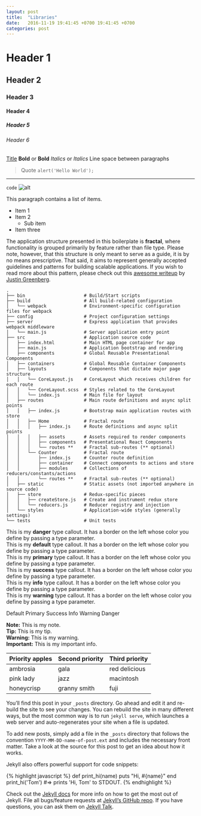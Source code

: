 ```yaml
---
layout: post
title:  "Libraries"
date:   2016-11-19 19:41:45 +0700 19:41:45 +0700
categories: post
---
```



# Header 1
## Header 2
### Header 3
#### Header 4
##### Header 5
###### Header 6

[Title](URL)
**Bold** or __Bold__
*Italics* or _Italics_
Line space between paragraphs
> Quote
`alert('Hello World');`
---
`code`
![alt](http://)
[^1]: This is my first footnote
[^n]: Visit http://milanaryal.com
[^n]: A final footnote

This paragraph contains a list of items.

* Item 1
* Item 2
  - Sub item
* Item three

The application structure presented in this boilerplate is **fractal**, where functionality is grouped primarily by feature rather than file type. Please note, however, that this structure is only meant to serve as a guide, it is by no means prescriptive. That said, it aims to represent generally accepted guidelines and patterns for building scalable applications. If you wish to read more about this pattern, please check out this [awesome writeup](https://github.com/davezuko/react-redux-starter-kit/wiki/Fractal-Project-Structure) by [Justin Greenberg](https://github.com/justingreenberg).


```
.
├── bin                      # Build/Start scripts
├── build                    # All build-related configuration
│   └── webpack              # Environment-specific configuration files for webpack
├── config                   # Project configuration settings
├── server                   # Express application that provides webpack middleware
│   └── main.js              # Server application entry point
├── src                      # Application source code
│   ├── index.html           # Main HTML page container for app
│   ├── main.js              # Application bootstrap and rendering
│   ├── components           # Global Reusable Presentational Components
│   ├── containers           # Global Reusable Container Components
│   ├── layouts              # Components that dictate major page structure
│   │   └── CoreLayout.js    # CoreLayout which receives children for each route
│   │   └── CoreLayout.scss  # Styles related to the CoreLayout
│   │   └── index.js         # Main file for layout
│   ├── routes               # Main route definitions and async split points
│   │   ├── index.js         # Bootstrap main application routes with store
│   │   ├── Home             # Fractal route
│   │   │   ├── index.js     # Route definitions and async split points
│   │   │   ├── assets       # Assets required to render components
│   │   │   ├── components   # Presentational React Components
│   │   │   └── routes **    # Fractal sub-routes (** optional)
│   │   └── Counter          # Fractal route
│   │       ├── index.js     # Counter route definition
│   │       ├── container    # Connect components to actions and store
│   │       ├── modules      # Collections of reducers/constants/actions
│   │       └── routes **    # Fractal sub-routes (** optional)
│   ├── static               # Static assets (not imported anywhere in source code)
│   ├── store                # Redux-specific pieces
│   │   ├── createStore.js   # Create and instrument redux store
│   │   └── reducers.js      # Reducer registry and injection
│   └── styles               # Application-wide styles (generally settings)
└── tests                    # Unit tests
```

<div class="bs-callout bs-callout-danger">
This is my
<strong>danger</strong>
type callout. It has a border on the left whose color you define by passing a type parameter.
</div>

<div class="bs-callout bs-callout-default">
This is my
<strong>default</strong>
type callout. It has a border on the left whose color you define by passing a type parameter.
</div>

<div class="bs-callout bs-callout-primary">
This is my
<strong>primary</strong>
type callout. It has a border on the left whose color you define by passing a type parameter.
</div>

<div class="bs-callout bs-callout-success">
This is my
<strong>success</strong>
type callout. It has a border on the left whose color you define by passing a type parameter.
</div>

<div class="bs-callout bs-callout-info">
This is my
<strong>info</strong>
type callout. It has a border on the left whose color you define by passing a type parameter.
</div>

<div class="bs-callout bs-callout-warning">
This is my
<strong>warning</strong>
type callout. It has a border on the left whose color you define by passing a type parameter.
</div>

<span class="label label-default">Default</span>
<span class="label label-primary">Primary</span>
<span class="label label-success">Success</span>
<span class="label label-info">Info</span>
<span class="label label-warning">Warning</span>
<span class="label label-danger">Danger</span>

<div class="alert alert-info" role="alert">
<i class="fa fa-info-circle"></i>
<b>Note:</b>
This is my note.
</div>
<div class="alert alert-success" role="alert">
<i class="fa fa-check-square-o"></i>
<b>Tip:</b>
This is my tip.
</div>
<div class="alert alert-danger" role="alert">
<i class="fa fa-exclamation-circle"></i>
<b>Warning:</b>
This is my warning.
</div>
<div class="alert alert-warning" role="alert">
<i class="fa fa-warning"></i>
<b>Important:</b>
This is my important info.
</div>

| Priority apples | Second priority | Third priority |
|-------|--------|---------|
| ambrosia | gala | red delicious |
| pink lady | jazz | macintosh |
| honeycrisp | granny smith | fuji |


You’ll find this post in your `_posts` directory. Go ahead and edit it and re-build the site to see your changes. You can rebuild the site in many different ways, but the most common way is to run `jekyll serve`, which launches a web server and auto-regenerates your site when a file is updated.

To add new posts, simply add a file in the `_posts` directory that follows the convention `YYYY-MM-DD-name-of-post.ext` and includes the necessary front matter. Take a look at the source for this post to get an idea about how it works.

Jekyll also offers powerful support for code snippets:

{% highlight javascript %}
def print_hi(name)
  puts "Hi, #{name}"
end
print_hi('Tom')
#=> prints 'Hi, Tom' to STDOUT.
{% endhighlight %}

Check out the [Jekyll docs][jekyll-docs] for more info on how to get the most out of Jekyll. File all bugs/feature requests at [Jekyll’s GitHub repo][jekyll-gh]. If you have questions, you can ask them on [Jekyll Talk][jekyll-talk].

[jekyll-docs]: http://jekyllrb.com/docs/home
[jekyll-gh]:   https://github.com/jekyll/jekyll
[jekyll-talk]: https://talk.jekyllrb.com/
